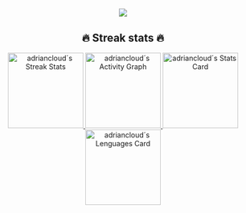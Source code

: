 <h1 align="center">
  <!-- Readme Typing SVG - https://github.com/DenverCoder1/readme-typing-svg -->
  <a href="https://git.io/typing-svg">
    <img src="https://readme-typing-svg.herokuapp.com?size=30&color=61D9FA&center=true&vCenter=true&lines=Hello+World!+%F0%9F%91%8B;My+name+is+Adrian+%F0%9F%98%87;Nice+to+meet+you!+%F0%9F%98%84+">
  </a>
</h1>

<h2 align="center">🔥 Streak stats 🔥</h2>
<p align="center">
  <!-- GitHub Readme Streak Stats - https://github.com/DenverCoder1/github-readme-streak-stats -->
  <a href="https://github.com/DenverCoder1/github-readme-streak-stats">
    <img alt="adriancloud´s Streak Stats" src="https://github-readme-streak-stats.herokuapp.com/?user=adriancloud&background=FFFFFF00&theme=react&hide_border=true" height ="150px"/>
  </a>
  
  <!-- Github Readme Activity Graph - https://github.com/ashutosh00710/github-readme-activity-graph -->
  <a href="https://github.com/ashutosh00710/github-readme-activity-graph">
    <img alt="adriancloud´s Activity Graph" src="https://denvercoder1-activity-graph.herokuapp.com/graph/?username=adriancloud&bg_color=00000000&color=FFFFFF&line=61D9FA&point=FFFFFF&hide_border=true" height ="150px"/>
  </a>
  
  <!-- GitHub Stats Card - https://github.com/anuraghazra/github-readme-stats -->
  <a href="https://github.com/anuraghazra/github-readme-stats">
    <img alt="adriancloud´s Stats Card" src="https://github-readme-stats.vercel.app/api?username=adriancloud&show_icons=true&bg_color=00000000&hide_border=true&icon_color=61D9FA&title_color=61D9FA&text_color=FFFFFF&count_private=true" height ="150px">
  </a>
  
  <!-- Top Languages Card - https://github.com/anuraghazra/github-readme-stats -->
  <a href="https://github.com/anuraghazra/github-readme-stats">
      <img alt="adriancloud´s Lenguages Card" src="https://github-readme-stats.vercel.app/api/top-langs/?username=adriancloud&layout=compact&bg_color=00000000&hide_border=true&title_color=61D9FA&text_color=FFFFFF" height ="150px">
  </a>
</p>




